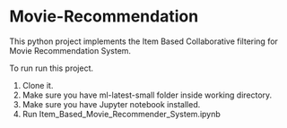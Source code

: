 # Movie-Recommendation
This python project implements the Item Based Collaborative filtering for Movie Recommendation System.

To run run this project.

1. Clone it.
2. Make sure you have ml-latest-small folder inside working directory.
3. Make sure you have Jupyter notebook installed. 
4. Run Item_Based_Movie_Recommender_System.ipynb
